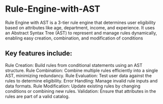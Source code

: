 # Rule-Engine-with-AST
Rule Engine with AST  is a 3-tier rule engine that determines user eligibility based on attributes like age, department, income, and experience. It uses an Abstract Syntax Tree (AST) to represent and manage rules dynamically, enabling easy creation, combination, and modification of conditions

## Key features include:

Rule Creation: Build rules from conditional statements using an AST structure.
Rule Combination: Combine multiple rules efficiently into a single AST, minimizing redundancy.
Rule Evaluation: Test user data against the rules to determine eligibility.
Error Handling: Manage invalid rule inputs and data formats.
Rule Modification: Update existing rules by changing conditions or combining new rules.
Validation: Ensure that attributes in the rules are part of a valid catalog.
